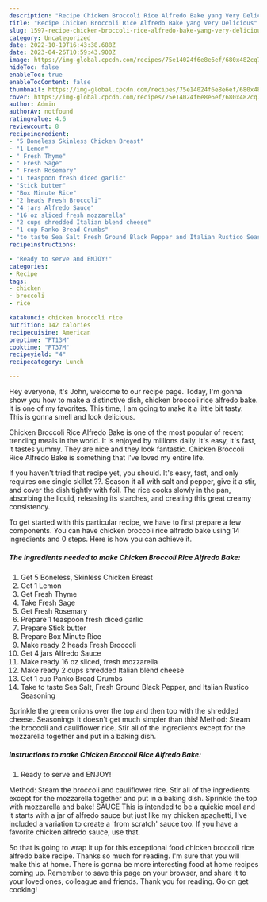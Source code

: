 ```yaml
---
description: "Recipe Chicken Broccoli Rice Alfredo Bake yang Very Delicious"
title: "Recipe Chicken Broccoli Rice Alfredo Bake yang Very Delicious"
slug: 1597-recipe-chicken-broccoli-rice-alfredo-bake-yang-very-delicious
category: Uncategorized
date: 2022-10-19T16:43:38.688Z
date: 2023-04-26T10:59:43.900Z
image: https://img-global.cpcdn.com/recipes/75e14024f6e8e6ef/680x482cq70/chicken-broccoli-rice-alfredo-bake-recipe-main-photo.jpg
hideToc: false
enableToc: true
enableTocContent: false
thumbnail: https://img-global.cpcdn.com/recipes/75e14024f6e8e6ef/680x482cq70/chicken-broccoli-rice-alfredo-bake-recipe-main-photo.jpg
cover: https://img-global.cpcdn.com/recipes/75e14024f6e8e6ef/680x482cq70/chicken-broccoli-rice-alfredo-bake-recipe-main-photo.jpg
author: Admin
authorAv: notfound
ratingvalue: 4.6
reviewcount: 8
recipeingredient:
- "5 Boneless Skinless Chicken Breast"
- "1 Lemon"
- " Fresh Thyme"
- " Fresh Sage"
- " Fresh Rosemary"
- "1 teaspoon fresh diced garlic"
- "Stick butter"
- "Box Minute Rice"
- "2 heads Fresh Broccoli"
- "4 jars Alfredo Sauce"
- "16 oz sliced fresh mozzarella"
- "2 cups shredded Italian blend cheese"
- "1 cup Panko Bread Crumbs"
- "to taste Sea Salt Fresh Ground Black Pepper and Italian Rustico Seasoning"
recipeinstructions:

- "Ready to serve and ENJOY!"
categories:
- Recipe
tags:
- chicken
- broccoli
- rice

katakunci: chicken broccoli rice 
nutrition: 142 calories
recipecuisine: American
preptime: "PT13M"
cooktime: "PT37M"
recipeyield: "4"
recipecategory: Lunch

---
```



Hey everyone, it's John, welcome to our recipe page. Today, I'm gonna show you how to make a distinctive dish, chicken broccoli rice alfredo bake. It is one of my favorites. This time, I am going to make it a little bit tasty. This is gonna smell and look delicious.

Chicken Broccoli Rice Alfredo Bake is one of the most popular of recent trending meals in the world. It is enjoyed by millions daily. It's easy, it's fast, it tastes yummy. They are nice and they look fantastic. Chicken Broccoli Rice Alfredo Bake is something that I've loved my entire life.

If you haven&#39;t tried that recipe yet, you should. It&#39;s easy, fast, and only requires one single skillet ??. Season it all with salt and pepper, give it a stir, and cover the dish tightly with foil. The rice cooks slowly in the pan, absorbing the liquid, releasing its starches, and creating this great creamy consistency.


To get started with this particular recipe, we have to first prepare a few components. You can have chicken broccoli rice alfredo bake using 14 ingredients and 0 steps. Here is how you can achieve it.

<!--inarticleads1-->

##### The ingredients needed to make Chicken Broccoli Rice Alfredo Bake:

1. Get 5 Boneless, Skinless Chicken Breast
1. Get 1 Lemon
1. Get  Fresh Thyme
1. Take  Fresh Sage
1. Get  Fresh Rosemary
1. Prepare 1 teaspoon fresh diced garlic
1. Prepare Stick butter
1. Prepare Box Minute Rice
1. Make ready 2 heads Fresh Broccoli
1. Get 4 jars Alfredo Sauce
1. Make ready 16 oz sliced, fresh mozzarella
1. Make ready 2 cups shredded Italian blend cheese
1. Get 1 cup Panko Bread Crumbs
1. Take to taste Sea Salt, Fresh Ground Black Pepper, and Italian Rustico Seasoning


Sprinkle the green onions over the top and then top with the shredded cheese. Seasonings It doesn&#39;t get much simpler than this! Method: Steam the broccoli and cauliflower rice. Stir all of the ingredients except for the mozzarella together and put in a baking dish. 

<!--inarticleads2-->

##### Instructions to make Chicken Broccoli Rice Alfredo Bake:


1. Ready to serve and ENJOY!

Method: Steam the broccoli and cauliflower rice. Stir all of the ingredients except for the mozzarella together and put in a baking dish. Sprinkle the top with mozzarella and bake! SAUCE This is intended to be a quickie meal and it starts with a jar of alfredo sauce but just like my chicken spaghetti, I&#39;ve included a variation to create a &#39;from scratch&#39; sauce too. If you have a favorite chicken alfredo sauce, use that. 

So that is going to wrap it up for this exceptional food chicken broccoli rice alfredo bake recipe. Thanks so much for reading. I'm sure that you will make this at home. There is gonna be more interesting food at home recipes coming up. Remember to save this page on your browser, and share it to your loved ones, colleague and friends. Thank you for reading. Go on get cooking!

